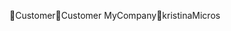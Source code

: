Customer                                              C u s t o m e r               	 M y C o m p a n y              k r i s t i n a               M i c r o s 